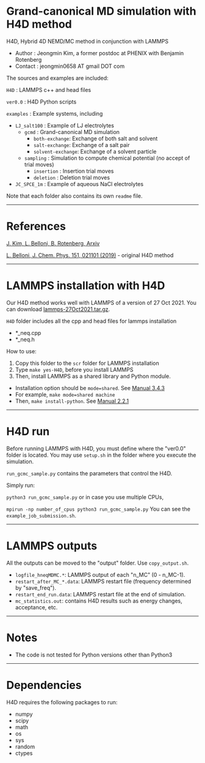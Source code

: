 # Grand-canonical MD simulation with H4D method

H4D, Hybrid 4D NEMD/MC method in conjunction with LAMMPS
- Author  : Jeongmin Kim, a former postdoc at PHENIX with Benjamin Rotenberg
- Contact : jeongmin0658 AT gmail DOT com


The sources and examples are included:

```H4D```         : LAMMPS c++ and head files

```ver0.0```      : H4D Python scripts

```examples```    : Example systems, including 
- ```LJ_salt100```  : Example of LJ electrolytes   
  - ```gcmd```      : Grand-canonical MD simulation
    - ```both-exchange```: Exchange of both salt and solvent
    - ```salt-exchange```: Exchange of a salt pair
    - ```solvent-exchange```: Exchange of a solvent particle
  - ```sampling```  : Simulation to compute chemical potential (no accept of trial moves)
    - ```insertion``` : Insertion trial moves
    - ```deletion```  : Deletion trial moves
- ```JC_SPCE_1m```  : Example of aqueous NaCl electrolytes 

Note that each folder also contains its own ```readme``` file.

---
# References

[J. Kim, L. Belloni, B. Rotenberg, Arxiv](https://arxiv.org)

[L. Belloni, J. Chem. Phys. 151, 021101 (2019)](https://pubs.aip.org/aip/jcp/article/151/2/021101/197798/Non-equilibrium-hybrid-insertion-extraction) - original H4D method

---
# LAMMPS installation with H4D
Our H4D method works well with LAMMPS of a version of 27 Oct 2021.
You can download [lammps-27Oct2021.tar.gz](https://download.lammps.org/tars/index.html).

```H4D``` folder includes all the cpp and head files for lammps installation

- *_neq.cpp
- *_neq.h
 
How to use:
1. Copy this folder to the ```scr``` folder for LAMMPS installation
2. Type ```make yes-H4D```, before you install LAMMPS
3. Then, install LAMMPS as a shared library and Python module.
  - Installation option should be ```mode=shared```. See [Manual 3.4.3](https://docs.lammps.org/Build_basics.html#build-the-lammps-executable-and-library)
  - For example, ```make mode=shared machine```
  - Then, ```make install-python```. See [Manual 2.2.1](https://docs.lammps.org/Python_install.html#installing-the-lammps-python-module-and-shared-library)

---
# H4D run
Before running LAMMPS with H4D, you must define where the "ver0.0" folder is located. You may use ```setup.sh``` in the folder where you execute the simulation.

```run_gcmc_sample.py``` contains the parameters that control the H4D.

Simply run:

```python3 run_gcmc_sample.py```
or in case you use multiple CPUs, 

```mpirun -np number_of_cpus python3 run_gcmc_sample.py```
You can see the ```example_job_submission.sh```.

---
# LAMMPS outputs
All the outputs can be moved to the "output" folder. Use ```copy_output.sh```.
- ```logfile_hneqMDMC.*```: LAMMPS output of each "n_MC" (0 - n_MC-1).
- ```restart_after_MC_*.data```: LAMMPS restart file (frequency determined by "save_freq").
- ```restart_end_run.data```: LAMMPS restart file at the end of simulation.
- ```mc_statistics.out```: contains H4D results such as energy changes, acceptance, etc.

---
# Notes
* The code is not tested for Python versions other than Python3

---
# Dependencies
H4D requires the following packages to run:
* numpy
* scipy
* math
* os
* sys
* random
* ctypes

